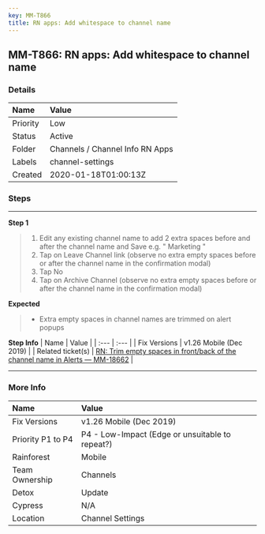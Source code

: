 ```yaml
---
key: MM-T866
title: RN apps: Add whitespace to channel name
---
```


## MM-T866: RN apps: Add whitespace to channel name

### Details

| Name     | Value                           |
| :------- | :------------------------------ |
| Priority | Low                             |
| Status   | Active                          |
| Folder   | Channels / Channel Info RN Apps |
| Labels   | channel-settings                |
| Created  | 2020-01-18T01:00:13Z            |

### Steps

<hr/>

**Step 1**

> <article><ol><li>Edit any existing channel name to add 2 extra spaces before and after the channel name and Save e.g. " Marketing "</li><li>Tap on Leave Channel link (observe no extra empty spaces before or after the channel name in the confirmation modal)</li><li>Tap No</li><li>Tap on Archive Channel (observe no extra empty spaces before or after the channel name in the confirmation modal)</li></ol></article>

**Expected**

> <article><ul><li>Extra empty spaces in channel names are trimmed on alert popups</li></ul></article>

**Step Info**
| Name | Value |
| :--- | :--- |
| Fix Versions | v1.26 Mobile (Dec 2019) |
| Related ticket(s) | <a href="https://mattermost.atlassian.net/browse/MM-18622" rel="noopener noreferrer" target="_blank">RN: Trim empty spaces in front/back of the channel name in Alerts — MM-18662</a> |

<hr/>

### More Info

| Name              | Value                                           |
| :---------------- | :---------------------------------------------- |
| Fix Versions      | v1.26 Mobile (Dec 2019)                         |
| Priority P1 to P4 | P4 - Low-Impact (Edge or unsuitable to repeat?) |
| Rainforest        | Mobile                                          |
| Team Ownership    | Channels                                        |
| Detox             | Update                                          |
| Cypress           | N/A                                             |
| Location          | Channel Settings                                |
